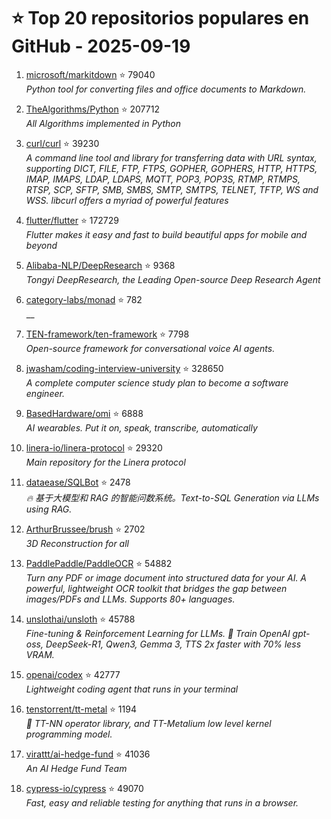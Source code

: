 # ⭐ Top 20 repositorios populares en GitHub - 2025-09-19

1. [microsoft/markitdown](https://github.com/microsoft/markitdown) ⭐ 79040  
   _Python tool for converting files and office documents to Markdown._

2. [TheAlgorithms/Python](https://github.com/TheAlgorithms/Python) ⭐ 207712  
   _All Algorithms implemented in Python_

3. [curl/curl](https://github.com/curl/curl) ⭐ 39230  
   _A command line tool and library for transferring data with URL syntax, supporting DICT, FILE, FTP, FTPS, GOPHER, GOPHERS, HTTP, HTTPS, IMAP, IMAPS, LDAP, LDAPS, MQTT, POP3, POP3S, RTMP, RTMPS, RTSP, SCP, SFTP, SMB, SMBS, SMTP, SMTPS, TELNET, TFTP, WS and WSS. libcurl offers a myriad of powerful features_

4. [flutter/flutter](https://github.com/flutter/flutter) ⭐ 172729  
   _Flutter makes it easy and fast to build beautiful apps for mobile and beyond_

5. [Alibaba-NLP/DeepResearch](https://github.com/Alibaba-NLP/DeepResearch) ⭐ 9368  
   _Tongyi DeepResearch, the Leading Open-source Deep Research Agent_

6. [category-labs/monad](https://github.com/category-labs/monad) ⭐ 782  
   __

7. [TEN-framework/ten-framework](https://github.com/TEN-framework/ten-framework) ⭐ 7798  
   _Open-source framework for conversational voice AI agents._

8. [jwasham/coding-interview-university](https://github.com/jwasham/coding-interview-university) ⭐ 328650  
   _A complete computer science study plan to become a software engineer._

9. [BasedHardware/omi](https://github.com/BasedHardware/omi) ⭐ 6888  
   _AI wearables. Put it on, speak, transcribe, automatically_

10. [linera-io/linera-protocol](https://github.com/linera-io/linera-protocol) ⭐ 29320  
   _Main repository for the Linera protocol_

11. [dataease/SQLBot](https://github.com/dataease/SQLBot) ⭐ 2478  
   _🔥 基于大模型和 RAG 的智能问数系统。Text-to-SQL Generation via LLMs using RAG._

12. [ArthurBrussee/brush](https://github.com/ArthurBrussee/brush) ⭐ 2702  
   _3D Reconstruction for all_

13. [PaddlePaddle/PaddleOCR](https://github.com/PaddlePaddle/PaddleOCR) ⭐ 54882  
   _Turn any PDF or image document into structured data for your AI. A powerful, lightweight OCR toolkit that bridges the gap between images/PDFs and LLMs. Supports 80+ languages._

14. [unslothai/unsloth](https://github.com/unslothai/unsloth) ⭐ 45788  
   _Fine-tuning & Reinforcement Learning for LLMs. 🦥 Train OpenAI gpt-oss, DeepSeek-R1, Qwen3, Gemma 3, TTS 2x faster with 70% less VRAM._

15. [openai/codex](https://github.com/openai/codex) ⭐ 42777  
   _Lightweight coding agent that runs in your terminal_

16. [tenstorrent/tt-metal](https://github.com/tenstorrent/tt-metal) ⭐ 1194  
   _🤘 TT-NN operator library, and TT-Metalium low level kernel programming model._

17. [virattt/ai-hedge-fund](https://github.com/virattt/ai-hedge-fund) ⭐ 41036  
   _An AI Hedge Fund Team_

18. [cypress-io/cypress](https://github.com/cypress-io/cypress) ⭐ 49070  
   _Fast, easy and reliable testing for anything that runs in a browser._


<!-- Última actualización: 2025-09-19T08:05:39.865694 UTC -->